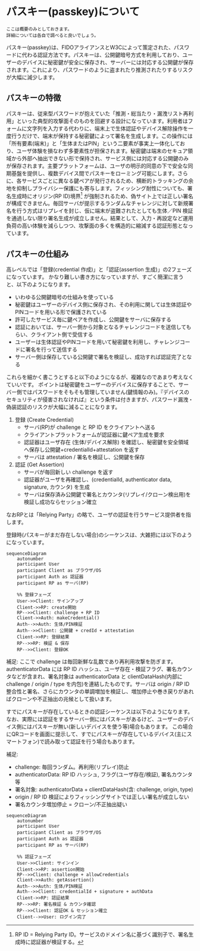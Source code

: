 # パスキー(passkey)について

```{note}
ここは概要のみとしておきます。
詳細については各自で調べると良いでしょう。
```

パスキー(passkey)は、FIDOアライアンスとW3Cによって策定された、パスワードに代わる認証方法です。パスキーは、公開鍵暗号方式を利用しており、ユーザーのデバイスに秘密鍵が安全に保存され、サーバーには対応する公開鍵が保存されます。これにより、パスワードのように盗まれたり推測されたりするリスクが大幅に減少します。

## パスキーの特徴
パスキーは、従来型パスワードが抱えていた「推測・総当たり・漏洩リスト再利用」といった典型的攻撃面そのものを回避する設計になっています。利用者はフォームに文字列を入力する代わりに、端末上で生体認証やデバイス解除操作を一度行うだけで、端末が保持する秘密鍵によって署名を生成します。この操作には「所有要素(端末)」と「生体またはPIN」という二要素が事実上一体化しており、ユーザ体験を損なわず多要素性が担保されます。秘密鍵は端末のセキュア領域から外部へ抽出できない形で保持され、サービス側には対応する公開鍵のみが保存されます。主要プラットフォームは、ユーザの明示的同意の下で安全な同期基盤を提供し、複数デバイス間でパスキーをローミング可能にします。さらに、各サービスごとに異なる鍵ペアが発行されるため、横断的トラッキングの余地を抑制しプライバシー保護にも寄与します。フィッシング耐性についても、署名生成時にオリジン(RP ID)境界[^rpid] が強制されるため、偽サイト上では正しい署名が構成できません。毎回サーバが提示するランダムなチャレンジに対して新規署名を行う方式はリプレイを封じ、仮に端末が盗難されたとしても生体／PIN 検証を通過しない限り署名生成が成立しません。結果として、入力・再設定など運用負荷の高い体験を減らしつつ、攻撃面の多くを構造的に縮減する認証形態となっています。

[^rpid]: RP ID = Relying Party ID。サービスのドメイン名に基づく識別子で、署名生成時に認証器が検証する。

## パスキーの仕組み

高レベルでは「登録(credential 作成)」と「認証(assertion 生成)」の2フェーズになっています。
かなり難しい書き方になっていますが、すごく簡潔に言うと、以下のようになります。

- いわゆる公開鍵暗号の仕組みを使っている
- 秘密鍵はユーザーのデバイス側に保存され、その利用に関しては生体認証やPINコードを用いる形で保護されている
- 許可したサービス毎に鍵ペアを作成し、公開鍵をサーバに保存する
- 認証においては、サーバー側から対象となるチャレンジコードを送信してもらい、クライアント側で受信する
- ユーザーは生体認証やPINコードを用いて秘密鍵を利用し、チャレンジコードに署名を行って送信する
- サーバー側は保存している公開鍵で署名を検証し、成功すれば認証完了となる

これらを細かく書こうとすると以下のようになるが、複雑なのであまり考えなくていいです。
ポイントは秘密鍵をユーザーのデバイスに保存することで、サーバー側ではパスワードをそもそも管理していません(鍵情報のみ)。『デバイスのセキュリティが侵害されなければ』という条件は付きますが、パスワード漏洩・偽装認証のリスクが大幅に減ることになります。

1. 登録 (Create Credential)
   - サーバ(RP)が challenge と RP ID をクライアントへ送る
   - クライアントプラットフォームが認証器に鍵ペア生成を要求
   - 認証器はユーザ存在 (生体/デバイス解除) を確認し、秘密鍵を安全領域へ保存し公開鍵+credentialId+attestation を返す
   - サーバは attestation / 署名を検証し、公開鍵を保存
2. 認証 (Get Assertion)
   - サーバが毎回新しい challenge を返す
   - 認証器がユーザを再確認し、(credentialId, authenticator data, signature, カウンタ) を生成
   - サーバは保存済み公開鍵で署名とカウンタ(リプレイ/クローン検出用)を検証し成功ならセッション確立

なおRPとは「Relying Party」の略で、ユーザの認証を行うサービス提供者を指します。


登録時(パスキーがまだ存在しない場合)のシーケンスは、大雑把には以下のようになっています。

```{mermaid}
sequenceDiagram
    autonumber
    participant User
    participant Client as ブラウザ/OS
    participant Auth as 認証器
    participant RP as サーバ(RP)

    %% 登録フェーズ
    User->>Client: サインアップ
    Client->>RP: create開始
    RP-->>Client: challenge + RP ID
    Client->>Auth: makeCredential()
    Auth-->>Auth: 生体/PIN検証
    Auth-->>Client: 公開鍵 + credId + attestation
    Client->>RP: 登録結果
    RP-->>RP: 検証 & 保存
    RP-->>Client: 登録OK
```

補足: ここで challenge は毎回新鮮な乱数であり再利用攻撃を防ぎます。authenticatorData には RP ID ハッシュ、ユーザ存在・検証フラグ、署名カウンタなどが含まれ、署名対象は authenticatorData と clientDataHash(内部に challenge / origin / type を内包)を連結したものです。サーバは origin / RP ID 整合性と署名、さらにカウンタの単調増加を検証し、増加停止や巻き戻りがあればクローンや不正抽出の兆候として扱います。

すでにパスキーが存在しているときの認証シーケンスは以下のようになります。
なお、実際には認証をするサーバー側にはパスキーがあるけど、ユーザーのデバイス側にはパスキーが無い(新しいデバイスを使う等)場合もあります。
この場合にQRコードを画面に提示して、すでにパスキーが存在しているデバイス(主にスマートフォン)で読み取って認証を行う場合もあります。


補足:
- challenge: 毎回ランダム。再利用(リプレイ)防止
- authenticatorData: RP ID ハッシュ, フラグ(ユーザ存在/検証), 署名カウンタ等
- 署名対象: authenticatorData + clientDataHash(含: challenge, origin, type)
- origin / RP ID 検証によりフィッシングサイトでは正しい署名が成立しない
- 署名カウンタ増加停止 = クローン/不正抽出疑い

```{mermaid}
sequenceDiagram
    autonumber
    participant User
    participant Client as ブラウザ/OS
    participant Auth as 認証器
    participant RP as サーバ(RP)

    %% 認証フェーズ
    User->>Client: サインイン
    Client->>RP: assertion開始
    RP-->>Client: challenge + allowCredentials
    Client->>Auth: getAssertion()
    Auth-->>Auth: 生体/PIN検証
    Auth-->>Client: credentialId + signature + authData
    Client->>RP: 認証結果
    RP-->>RP: 署名検証 & カウンタ確認
    RP-->>Client: 認証OK & セッション確立
    Client-->>User: ログイン完了
```
